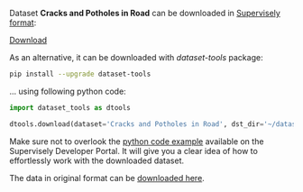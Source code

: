 Dataset **Cracks and Potholes in Road** can be downloaded in [Supervisely format](https://developer.supervisely.com/api-references/supervisely-annotation-json-format):

 [Download](https://assets.supervisely.com/remote/eyJsaW5rIjogImZzOi8vYXNzZXRzLzg2N19DcmFja3MgYW5kIFBvdGhvbGVzIGluIFJvYWQvY3JhY2tzLWFuZC1wb3Rob2xlcy1pbi1yb2FkLURhdGFzZXROaW5qYS50YXIiLCAic2lnIjogImpLRVR2Q2VBVU9ELzhhYXpMdXM5WktiSlVOU3lyZDlrS2hkUlJlT1p2ZjA9In0=)

As an alternative, it can be downloaded with *dataset-tools* package:
``` bash
pip install --upgrade dataset-tools
```

... using following python code:
``` python
import dataset_tools as dtools

dtools.download(dataset='Cracks and Potholes in Road', dst_dir='~/dataset-ninja/')
```
Make sure not to overlook the [python code example](https://developer.supervisely.com/getting-started/python-sdk-tutorials/iterate-over-a-local-project) available on the Supervisely Developer Portal. It will give you a clear idea of how to effortlessly work with the downloaded dataset.

The data in original format can be [downloaded here](https://prod-dcd-datasets-cache-zipfiles.s3.eu-west-1.amazonaws.com/t576ydh9v8-4.zip).